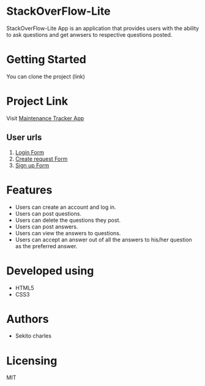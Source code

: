 
# StackOverFlow-Lite
StackOverFlow-Lite App is an application that provides users with the ability to ask questions and get anwsers to respective questions posted.
# Getting Started

You can clone the project
(link)

# Project Link
 Visit [Maintenance Tracker App]()


## User urls

   1. [Login Form]()
   2. [Create request Form]()
   3. [Sign up Form]()



# Features
 - Users can create an account and log in.
 - Users can post questions.
 - Users can delete the questions they post.
 - Users can post answers.
 - Users can view the answers to questions.
 - Users can accept an answer out of all the answers to his/her question as the preferred answer.




# Developed using
 - HTML5
 - CSS3


# Authors
 - Sekito charles

# Licensing
MIT
